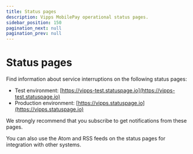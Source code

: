 ```yaml
---
title: Status pages
description: Vipps MobilePay operational status pages.
sidebar_position: 150
pagination_next: null
pagination_prev: null
---
```


# Status pages

Find information about service interruptions on the following status pages:

* Test environment: [https://vipps-test.statuspage.io](https://vipps-test.statuspage.io)
* Production environment: [https://vipps.statuspage.io](https://vipps.statuspage.io)

We strongly recommend that you subscribe to get notifications from these pages.

You can also use the Atom and RSS feeds on the status pages for integration with other systems.
